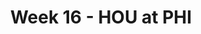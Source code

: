 ---
layout: game
title: Week 16 - HOU at PHI
season: 2018
game_id: 2018_16_HOU_PHI
away_team: HOU
home_team: PHI
---